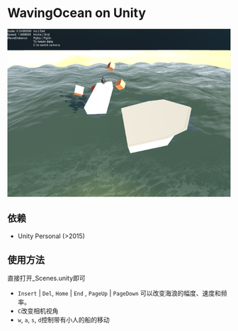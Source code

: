 # WavingOcean on Unity

![preview](imgs/img.png)

## 依赖
- Unity Personal (>2015)

## 使用方法
直接打开_Scenes.unity即可

- `Insert` | `Del`, `Home` | `End` , `PageUp` | `PageDown` 可以改变海浪的幅度、速度和频率。
- `C`改变相机视角
- `w`, `a`, `s`, `d`控制带有小人的船的移动